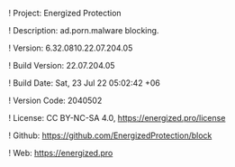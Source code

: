 ! Project: Energized Protection

! Description: ad.porn.malware blocking.

! Version: 6.32.0810.22.07.204.05

! Build Version: 22.07.204.05

! Build Date: Sat, 23 Jul 22 05:02:42 +06

! Version Code: 2040502

! License: CC BY-NC-SA 4.0, https://energized.pro/license

! Github: https://github.com/EnergizedProtection/block

! Web: https://energized.pro
